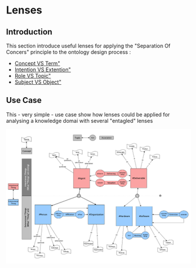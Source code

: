 Lenses
==

Introduction
-
This section introduce useful lenses for applying the "Separation Of Concers" principle to the ontology design process : 
 * <a href="https://github.com/iPlumb3r/Dicho-Scope/tree/master/Lenses/0_Concept_VS_Term">Concept VS Term"</a>
 * <a href="https://github.com/iPlumb3r/Dicho-Scope/tree/master/Lenses/1_Intention_VS_Extension">Intention VS Extention"</a>
 * <a href="https://github.com/iPlumb3r/Dicho-Scope/tree/master/Lenses/2_Role_VS_Topic">Role VS Topic"</a>
 * <a href="https://github.com/iPlumb3r/Dicho-Scope/tree/master/Lenses/3_Subject_VS_Object">Subject VS Object"</a>
 
Use Case
-
This - very simple - use case show how lenses could be applied for analysing a knowledge domai with several "entagled" lenses

![Use Case](https://github.com/iPlumb3r/Dicho-Scope/blob/master/images/MixingSeveralDichotomies.png)
